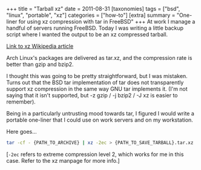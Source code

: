 +++
title = "Tarball xz"
date = 2011-08-31
[taxonomies]
tags = ["bsd", "linux", "portable", "xz"]
categories = ["how-to"]
[extra]
summary = "One-liner for using xz compression with tar in FreeBSD"
+++
At work I manage a handful of servers running FreeBSD. Today I was writing a little backup script where I wanted the output to be an xz compressed tarball.

[Link to xz Wikipedia article][wikipedia-xz]

Arch Linux's packages are delivered as tar.xz, and the compression rate is better than gzip and bzip2.

I thought this was going to be pretty straightforward, but I was mistaken. Turns out that the BSD tar implementation of tar does not transparently support xz compression in the same way GNU tar implements it. (I'm not saying that it isn't supported, but -z gzip / -j bzip2 / -J xz is easier to remember).

Being in a particularly untrusting mood towards tar, I figured I would write a portable one-liner that I could use on work servers and on my workstation.

Here goes...

```sh
tar -cf - {PATH_TO_ARCHIVE} | xz -2ec > {PATH_TO_SAVE_TARBALL}.tar.xz
```

[`-2ec` refers to extreme compression level 2, which works for me in this case. Refer to the xz manpage for more info.]

[wikipedia-xz]: http://en.wikipedia.org/wiki/Xz
